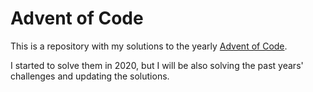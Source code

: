# Advent of Code

This is a repository with my solutions to the yearly [Advent of Code](https://adventofcode.com/).

I started to solve them in 2020, but I will be also solving the past years' challenges and updating the solutions.

